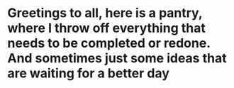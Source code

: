# Greetings to all, here is a pantry, where I throw off everything that needs to be completed or redone. And sometimes just some ideas that are waiting for a better day
